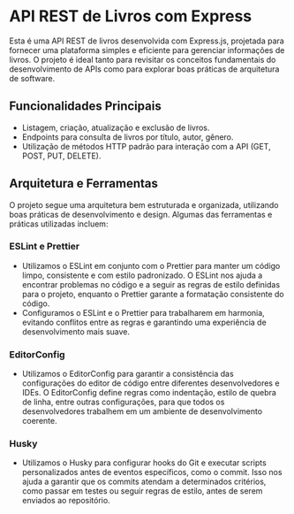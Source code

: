 # API REST de Livros com Express

Esta é uma API REST de livros desenvolvida com Express.js, projetada para fornecer uma plataforma simples e eficiente para gerenciar informações de livros. O projeto é ideal tanto para revisitar os conceitos fundamentais do desenvolvimento de APIs como para explorar boas práticas de arquitetura de software.

## Funcionalidades Principais

-   Listagem, criação, atualização e exclusão de livros.
-   Endpoints para consulta de livros por título, autor, gênero.
-   Utilização de métodos HTTP padrão para interação com a API (GET, POST, PUT, DELETE).

## Arquitetura e Ferramentas

O projeto segue uma arquitetura bem estruturada e organizada, utilizando boas práticas de desenvolvimento e design. Algumas das ferramentas e práticas utilizadas incluem:

### ESLint e Prettier

-   Utilizamos o ESLint em conjunto com o Prettier para manter um código limpo, consistente e com estilo padronizado. O ESLint nos ajuda a encontrar problemas no código e a seguir as regras de estilo definidas para o projeto, enquanto o Prettier garante a formatação consistente do código.
-   Configuramos o ESLint e o Prettier para trabalharem em harmonia, evitando conflitos entre as regras e garantindo uma experiência de desenvolvimento mais suave.

### EditorConfig

-   Utilizamos o EditorConfig para garantir a consistência das configurações do editor de código entre diferentes desenvolvedores e IDEs. O EditorConfig define regras como indentação, estilo de quebra de linha, entre outras configurações, para que todos os desenvolvedores trabalhem em um ambiente de desenvolvimento coerente.

### Husky

-   Utilizamos o Husky para configurar hooks do Git e executar scripts personalizados antes de eventos específicos, como o commit. Isso nos ajuda a garantir que os commits atendam a determinados critérios, como passar em testes ou seguir regras de estilo, antes de serem enviados ao repositório.
